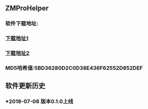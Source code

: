 ## ZMProHelper


### 软件下载地址:
### [下载地址1](https://github.com/ZMProHelper/ZMProHelper/raw/master/zmprohelper_setup_0.1.0.exe)
### [下载地址2](https://raw.githubusercontent.com/ZMProHelper/ZMProHelper/master/zmprohelper_setup_0.1.0.exe)
### MD5哈希值:5BD36280D2C0D38E436F62552D852DEF


## 软件更新历史
### *2018-07-08 版本0.1.0上线
